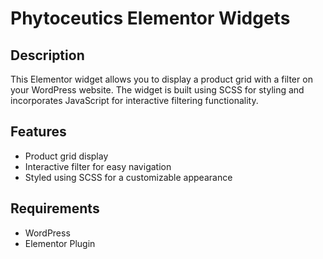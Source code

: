 # Phytoceutics Elementor Widgets

## Description

This Elementor widget allows you to display a product grid with a filter on your WordPress website. The widget is built using SCSS for styling and incorporates JavaScript for interactive filtering functionality.

## Features

- Product grid display
- Interactive filter for easy navigation
- Styled using SCSS for a customizable appearance

## Requirements

- WordPress
- Elementor Plugin
